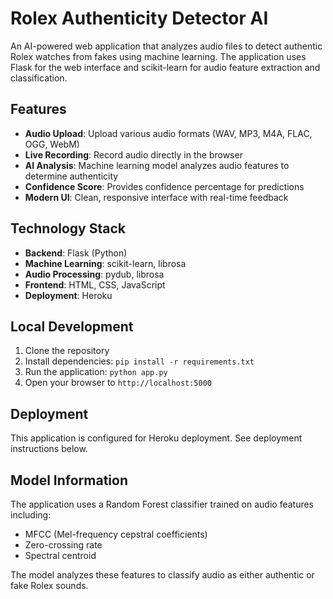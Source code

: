 # Rolex Authenticity Detector AI

An AI-powered web application that analyzes audio files to detect authentic Rolex watches from fakes using machine learning. The application uses Flask for the web interface and scikit-learn for audio feature extraction and classification.

## Features

- **Audio Upload**: Upload various audio formats (WAV, MP3, M4A, FLAC, OGG, WebM)
- **Live Recording**: Record audio directly in the browser
- **AI Analysis**: Machine learning model analyzes audio features to determine authenticity
- **Confidence Score**: Provides confidence percentage for predictions
- **Modern UI**: Clean, responsive interface with real-time feedback

## Technology Stack

- **Backend**: Flask (Python)
- **Machine Learning**: scikit-learn, librosa
- **Audio Processing**: pydub, librosa
- **Frontend**: HTML, CSS, JavaScript
- **Deployment**: Heroku

## Local Development

1. Clone the repository
2. Install dependencies: `pip install -r requirements.txt`
3. Run the application: `python app.py`
4. Open your browser to `http://localhost:5000`

## Deployment

This application is configured for Heroku deployment. See deployment instructions below.

## Model Information

The application uses a Random Forest classifier trained on audio features including:
- MFCC (Mel-frequency cepstral coefficients)
- Zero-crossing rate
- Spectral centroid

The model analyzes these features to classify audio as either authentic or fake Rolex sounds.
